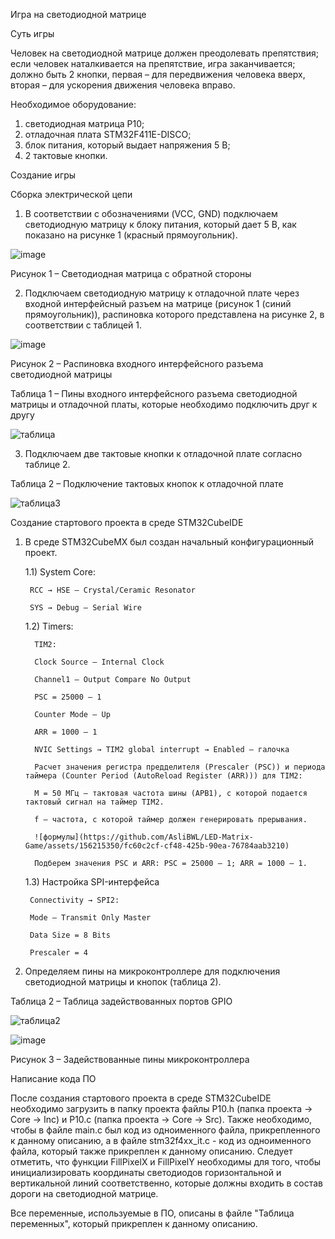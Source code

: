 Игра на светодиодной матрице

Суть игры

Человек на светодиодной матрице должен преодолевать препятствия; если человек наталкивается на препятствие, игра заканчивается; должно быть 2 кнопки, первая – для передвижения человека вверх, вторая – для ускорения движения человека вправо. 

Необходимое оборудование:

1) светодиодная матрица P10;
2) отладочная плата STM32F411E-DISCO;
3) блок питания, который выдает напряжения 5 В;
4) 2 тактовые кнопки.

Создание игры

Сборка электрической цепи

1) В соответствии с обозначениями (VCC, GND) подключаем светодиодную матрицу к блоку питания, который дает 5 В, как показано на рисунке 1 (красный прямоугольник).

![image](https://github.com/AsliBWL/LED-Matrix-Game/assets/156215350/3d7f160b-0ab5-40e6-bb18-6504897b8d05)

Рисунок 1 – Светодиодная матрица с обратной стороны

2) Подключаем светодиодную матрицу к отладочной плате через входной интерфейсный разъем на матрице (рисунок 1 (синий прямоугольник)), распиновка которого представлена на рисунке 2, в соответствии с таблицей 1.

![image](https://github.com/AsliBWL/LED-Matrix-Game/assets/156215350/f87ee1a3-e640-4df9-8d3a-6fc543b4dd05)

Рисунок 2 – Распиновка входного интерфейсного разъема светодиодной матрицы

Таблица 1 – Пины входного интерфейсного разъема светодиодной матрицы и отладочной платы, которые необходимо подключить друг к другу

![таблица](https://github.com/AsliBWL/LED-Matrix-Game/assets/156215350/358de69a-895f-420e-bfa3-329d6e95339e)

3) Подключаем две тактовые кнопки к отладочной плате согласно таблице 2.

Таблица 2 – Подключение тактовых кнопок к отладочной плате

![таблица3](https://github.com/AsliBWL/LED-Matrix-Game/assets/156215350/2b7b206c-4162-4044-8d07-c51f7c930a89)

Создание стартового проекта в среде STM32CubeIDE

1) В среде STM32CubeMX был создан начальный конфигурационный проект.

   1.1) System Core:
   
        RCC → HSE – Crystal/Ceramic Resonator
   
        SYS → Debug – Serial Wire
   
   1.2)	Timers:
   
         TIM2:
   
         Clock Source – Internal Clock
   
         Channel1 – Output Compare No Output
   
         PSC = 25000 – 1
   
         Counter Mode – Up
   
         ARR = 1000 – 1
   
         NVIC Settings → TIM2 global interrupt → Enabled – галочка
   
         Расчет значения регистра предделителя (Prescaler (PSC)) и периода таймера (Counter Period (AutoReload Register (ARR))) для TIM2:
   
         M = 50 МГц – тактовая частота шины (APB1), с которой подается тактовый сигнал на таймер TIM2.
   
         f – частота, с которой таймер должен генерировать прерывания.

         ![формулы](https://github.com/AsliBWL/LED-Matrix-Game/assets/156215350/fc60c2cf-cf48-425b-90ea-76784aab3210)

         Подберем значения PSC и ARR: PSC = 25000 – 1; ARR = 1000 – 1.
   
   1.3) Настройка SPI-интерфейса
   
        Connectivity → SPI2:
   
        Mode – Transmit Only Master
   
        Data Size = 8 Bits
   
        Prescaler = 4

2) Определяем пины на микроконтроллере для подключения светодиодной матрицы и кнопок (таблица 2).

Таблица 2 – Таблица задействованных портов GPIO 

![таблица2](https://github.com/AsliBWL/LED-Matrix-Game/assets/156215350/f237d90b-425a-4e54-a56e-dbbf152999b1)

![image](https://github.com/AsliBWL/LED-Matrix-Game/assets/156215350/a792677a-ffcf-4106-8188-f67d297996ca)

Рисунок 3 – Задействованные пины микроконтроллера

Написание кода ПО

После создания стартового проекта в среде STM32CubeIDE необходимо загрузить в папку проекта файлы P10.h (папка проекта -> Core -> Inc) и P10.c (папка проекта -> Core -> Src). Также необходимо, чтобы в файле main.c был код из одноименного файла, прикрепленного к данному описанию, а в файле stm32f4xx_it.c - код из одноименного файла, который также прикреплен к данному описанию. Следует отметить, что функции FillPixelX и FillPixelY необходимы для того, чтобы инициализировать координаты светодиодов горизонтальной и вертикальной линий соответственно, которые должны входить в состав дороги на светодиодной матрице.

Все переменные, используемые в ПО, описаны в файле "Таблица переменных", который прикреплен к данному описанию.
